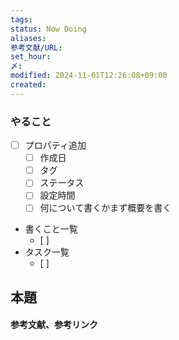 ```yaml
---
tags: 
status: Now Doing
aliases: 
参考文献/URL: 
set_hour: 
〆: 
modified: 2024-11-01T12:26:08+09:00
created: 
---
```


### やること
- [ ] プロパティ追加
	- [ ] 作成日
	- [ ] タグ
	- [ ] ステータス
	- [ ] 設定時間
	- [ ] 何について書くかまず概要を書く
- 書くこと一覧
	- [ ] 
- タスク一覧
	- [ ] 
## 本題



#### 参考文献、参考リンク
